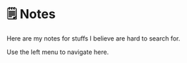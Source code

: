 # 🗒️ Notes

Here are my notes for stuffs I believe are hard to search for.

Use the left menu to navigate here.
